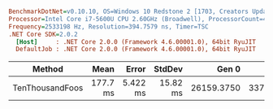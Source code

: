 ``` ini

BenchmarkDotNet=v0.10.10, OS=Windows 10 Redstone 2 [1703, Creators Update] (10.0.15063.674)
Processor=Intel Core i7-5600U CPU 2.60GHz (Broadwell), ProcessorCount=4
Frequency=2533198 Hz, Resolution=394.7579 ns, Timer=TSC
.NET Core SDK=2.0.2
  [Host]     : .NET Core 2.0.0 (Framework 4.6.00001.0), 64bit RyuJIT
  DefaultJob : .NET Core 2.0.0 (Framework 4.6.00001.0), 64bit RyuJIT


```
|          Method |     Mean |    Error |   StdDev |      Gen 0 |     Gen 1 |     Gen 2 | Allocated |
|---------------- |---------:|---------:|---------:|-----------:|----------:|----------:|----------:|
| TenThousandFoos | 177.7 ms | 5.422 ms | 15.82 ms | 26159.3750 | 3373.1250 | 1502.5000 |  63.89 MB |

